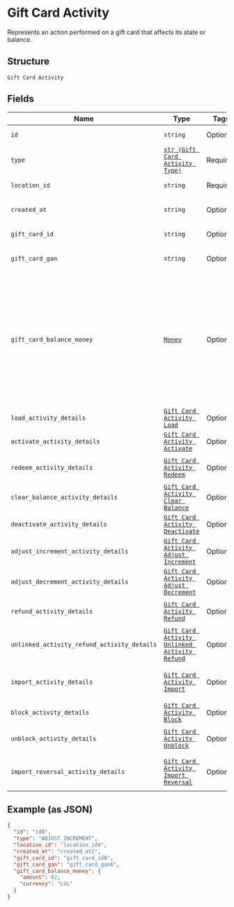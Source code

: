 
# Gift Card Activity

Represents an action performed on a gift card that affects its state or balance.

## Structure

`Gift Card Activity`

## Fields

| Name | Type | Tags | Description |
|  --- | --- | --- | --- |
| `id` | `string` | Optional | The unique ID of the gift card activity. |
| `type` | [`str (Gift Card Activity Type)`](../../doc/models/gift-card-activity-type.md) | Required | Indicates the gift card activity type. |
| `location_id` | `string` | Required | The ID of the location at which the activity occurred. |
| `created_at` | `string` | Optional | The timestamp when the gift card activity was created, in RFC 3339 format. |
| `gift_card_id` | `string` | Optional | The gift card ID. The ID is not required if a GAN is present. |
| `gift_card_gan` | `string` | Optional | The gift card GAN. The GAN is not required if `gift_card_id` is present. |
| `gift_card_balance_money` | [`Money`](../../doc/models/money.md) | Optional | Represents an amount of money. `Money` fields can be signed or unsigned.<br>Fields that do not explicitly define whether they are signed or unsigned are<br>considered unsigned and can only hold positive amounts. For signed fields, the<br>sign of the value indicates the purpose of the money transfer. See<br>[Working with Monetary Amounts](https://developer.squareup.com/docs/build-basics/working-with-monetary-amounts)<br>for more information. |
| `load_activity_details` | [`Gift Card Activity Load`](../../doc/models/gift-card-activity-load.md) | Optional | Present only when `GiftCardActivityType` is LOAD. |
| `activate_activity_details` | [`Gift Card Activity Activate`](../../doc/models/gift-card-activity-activate.md) | Optional | Describes a gift card activity of the ACTIVATE type. |
| `redeem_activity_details` | [`Gift Card Activity Redeem`](../../doc/models/gift-card-activity-redeem.md) | Optional | Present only when `GiftCardActivityType` is REDEEM. |
| `clear_balance_activity_details` | [`Gift Card Activity Clear Balance`](../../doc/models/gift-card-activity-clear-balance.md) | Optional | Describes a gift card activity of the CLEAR_BALANCE type. |
| `deactivate_activity_details` | [`Gift Card Activity Deactivate`](../../doc/models/gift-card-activity-deactivate.md) | Optional | Describes a gift card activity of the DEACTIVATE type. |
| `adjust_increment_activity_details` | [`Gift Card Activity Adjust Increment`](../../doc/models/gift-card-activity-adjust-increment.md) | Optional | Describes a gift card activity of the ADJUST_INCREMENT type. |
| `adjust_decrement_activity_details` | [`Gift Card Activity Adjust Decrement`](../../doc/models/gift-card-activity-adjust-decrement.md) | Optional | Describes a gift card activity of the ADJUST_DECREMENT type. |
| `refund_activity_details` | [`Gift Card Activity Refund`](../../doc/models/gift-card-activity-refund.md) | Optional | Present only when `GiftCardActivityType` is REFUND. |
| `unlinked_activity_refund_activity_details` | [`Gift Card Activity Unlinked Activity Refund`](../../doc/models/gift-card-activity-unlinked-activity-refund.md) | Optional | Present only when `GiftCardActivityType` is UNLINKED_ACTIVITY_REFUND. |
| `import_activity_details` | [`Gift Card Activity Import`](../../doc/models/gift-card-activity-import.md) | Optional | Describes a gift card activity of the IMPORT type and the `GiftCardGANSource` is OTHER<br>(a third-party gift card). |
| `block_activity_details` | [`Gift Card Activity Block`](../../doc/models/gift-card-activity-block.md) | Optional | Describes a gift card activity of the BLOCK type. |
| `unblock_activity_details` | [`Gift Card Activity Unblock`](../../doc/models/gift-card-activity-unblock.md) | Optional | Present only when `GiftCardActivityType` is UNBLOCK. |
| `import_reversal_activity_details` | [`Gift Card Activity Import Reversal`](../../doc/models/gift-card-activity-import-reversal.md) | Optional | Present only when GiftCardActivityType is IMPORT_REVERSAL and GiftCardGANSource is OTHER |

## Example (as JSON)

```json
{
  "id": "id0",
  "type": "ADJUST_INCREMENT",
  "location_id": "location_id4",
  "created_at": "created_at2",
  "gift_card_id": "gift_card_id8",
  "gift_card_gan": "gift_card_gan6",
  "gift_card_balance_money": {
    "amount": 82,
    "currency": "LSL"
  }
}
```

